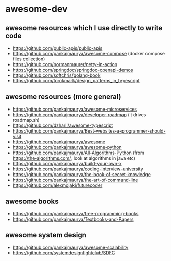 # awesome-dev

## awesome resources which I use directly to write code
- https://github.com/public-apis/public-apis
- https://github.com/pankajmaurya/awesome-compose (docker compose files collection)
- https://github.com/normanmaurer/netty-in-action
- https://github.com/springdoc/springdoc-openapi-demos
- https://github.com/softchris/golang-book
- https://github.com/torokmark/design_patterns_in_typescript

## awesome resources (more general)
- https://github.com/pankajmaurya/awesome-microservices
- https://github.com/pankajmaurya/developer-roadmap (it drives roadmap.sh)
- https://github.com/dzharii/awesome-typescript
- https://github.com/pankajmaurya/Best-websites-a-programmer-should-visit
- https://github.com/pankajmaurya/awesome
- https://github.com/pankajmaurya/awesome-python
- https://github.com/pankajmaurya/All-Algorithms-Python (from https://the-algorithms.com/, look at algorithms in java etc)
- https://github.com/pankajmaurya/build-your-own-x
- https://github.com/pankajmaurya/coding-interview-university
- https://github.com/pankajmaurya/the-book-of-secret-knowledge
- https://github.com/pankajmaurya/the-art-of-command-line
- https://github.com/alexmojaki/futurecoder

## awesome books
- https://github.com/pankajmaurya/free-programming-books
- https://github.com/pankajmaurya/Textbooks-and-Papers

## awesome system design
- https://github.com/pankajmaurya/awesome-scalability
- https://github.com/systemdesignfightclub/SDFC
